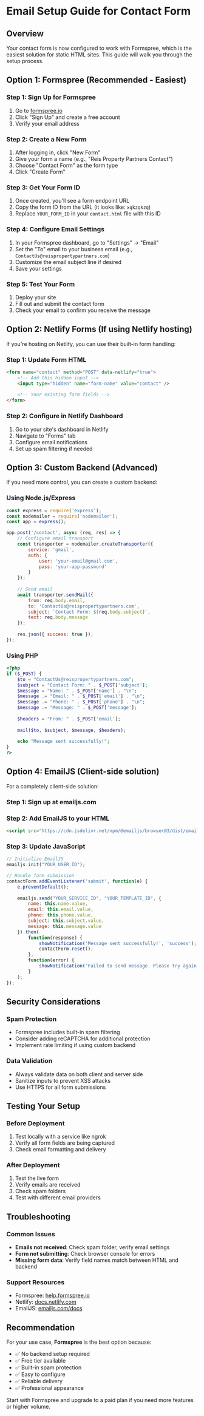 # Email Setup Guide for Contact Form

## Overview
Your contact form is now configured to work with Formspree, which is the easiest solution for static HTML sites. This guide will walk you through the setup process.

## Option 1: Formspree (Recommended - Easiest)

### Step 1: Sign Up for Formspree
1. Go to [formspree.io](https://formspree.io)
2. Click "Sign Up" and create a free account
3. Verify your email address

### Step 2: Create a New Form
1. After logging in, click "New Form"
2. Give your form a name (e.g., "Reis Property Partners Contact")
3. Choose "Contact Form" as the form type
4. Click "Create Form"

### Step 3: Get Your Form ID
1. Once created, you'll see a form endpoint URL
2. Copy the form ID from the URL (it looks like: `xqkzqkzq`)
3. Replace `YOUR_FORM_ID` in your `contact.html` file with this ID

### Step 4: Configure Email Settings
1. In your Formspree dashboard, go to "Settings" → "Email"
2. Set the "To" email to your business email (e.g., `ContactUs@reispropertypartners.com`)
3. Customize the email subject line if desired
4. Save your settings

### Step 5: Test Your Form
1. Deploy your site
2. Fill out and submit the contact form
3. Check your email to confirm you receive the message

## Option 2: Netlify Forms (If using Netlify hosting)

If you're hosting on Netlify, you can use their built-in form handling:

### Step 1: Update Form HTML
```html
<form name="contact" method="POST" data-netlify="true">
    <!-- Add this hidden input -->
    <input type="hidden" name="form-name" value="contact" />
    
    <!-- Your existing form fields -->
</form>
```

### Step 2: Configure in Netlify Dashboard
1. Go to your site's dashboard in Netlify
2. Navigate to "Forms" tab
3. Configure email notifications
4. Set up spam filtering if needed

## Option 3: Custom Backend (Advanced)

If you need more control, you can create a custom backend:

### Using Node.js/Express
```javascript
const express = require('express');
const nodemailer = require('nodemailer');
const app = express();

app.post('/contact', async (req, res) => {
    // Configure email transport
    const transporter = nodemailer.createTransporter({
        service: 'gmail',
        auth: {
            user: 'your-email@gmail.com',
            pass: 'your-app-password'
        }
    });
    
    // Send email
    await transporter.sendMail({
        from: req.body.email,
        to: 'ContactUs@reispropertypartners.com',
        subject: `Contact Form: ${req.body.subject}`,
        text: req.body.message
    });
    
    res.json({ success: true });
});
```

### Using PHP
```php
<?php
if ($_POST) {
    $to = "ContactUs@reispropertypartners.com";
    $subject = "Contact Form: " . $_POST['subject'];
    $message = "Name: " . $_POST['name'] . "\n";
    $message .= "Email: " . $_POST['email'] . "\n";
    $message .= "Phone: " . $_POST['phone'] . "\n";
    $message .= "Message: " . $_POST['message'];
    
    $headers = "From: " . $_POST['email'];
    
    mail($to, $subject, $message, $headers);
    
    echo "Message sent successfully!";
}
?>
```

## Option 4: EmailJS (Client-side solution)

For a completely client-side solution:

### Step 1: Sign up at emailjs.com
### Step 2: Add EmailJS to your HTML
```html
<script src="https://cdn.jsdelivr.net/npm/@emailjs/browser@3/dist/email.min.js"></script>
```

### Step 3: Update JavaScript
```javascript
// Initialize EmailJS
emailjs.init("YOUR_USER_ID");

// Handle form submission
contactForm.addEventListener('submit', function(e) {
    e.preventDefault();
    
    emailjs.send("YOUR_SERVICE_ID", "YOUR_TEMPLATE_ID", {
        name: this.name.value,
        email: this.email.value,
        phone: this.phone.value,
        subject: this.subject.value,
        message: this.message.value
    }).then(
        function(response) {
            showNotification('Message sent successfully!', 'success');
            contactForm.reset();
        },
        function(error) {
            showNotification('Failed to send message. Please try again.', 'error');
        }
    );
});
```

## Security Considerations

### Spam Protection
- Formspree includes built-in spam filtering
- Consider adding reCAPTCHA for additional protection
- Implement rate limiting if using custom backend

### Data Validation
- Always validate data on both client and server side
- Sanitize inputs to prevent XSS attacks
- Use HTTPS for all form submissions

## Testing Your Setup

### Before Deployment
1. Test locally with a service like ngrok
2. Verify all form fields are being captured
3. Check email formatting and delivery

### After Deployment
1. Test the live form
2. Verify emails are received
3. Check spam folders
4. Test with different email providers

## Troubleshooting

### Common Issues
- **Emails not received**: Check spam folder, verify email settings
- **Form not submitting**: Check browser console for errors
- **Missing form data**: Verify field names match between HTML and backend

### Support Resources
- Formspree: [help.formspree.io](https://help.formspree.io)
- Netlify: [docs.netlify.com](https://docs.netlify.com)
- EmailJS: [emailjs.com/docs](https://emailjs.com/docs)

## Recommendation

For your use case, **Formspree** is the best option because:
- ✅ No backend setup required
- ✅ Free tier available
- ✅ Built-in spam protection
- ✅ Easy to configure
- ✅ Reliable delivery
- ✅ Professional appearance

Start with Formspree and upgrade to a paid plan if you need more features or higher volume.
